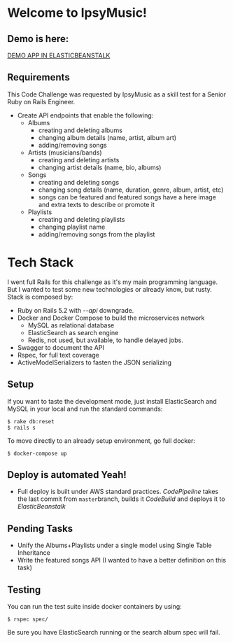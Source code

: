 # Welcome to IpsyMusic!

## Demo is here:

[DEMO APP IN ELASTICBEANSTALK](http://ipsymusic-prod.us-east-1.elasticbeanstalk.com/api_docs/single_swagger_doc)

## Requirements

This Code Challenge was requested by IpsyMusic as a skill test for a Senior Ruby on Rails Engineer.

-   Create API endpoints that enable the following:
    -   Albums
        -   creating and deleting albums
        -   changing album details (name, artist, album art)
        -   adding/removing songs
    -   Artists (musicians/bands)
        -   creating and deleting artists
        -   changing artist details (name, bio, albums)
    -   Songs
        -   creating and deleting songs
        -   changing song details (name, duration, genre, album, artist, etc)
        -   songs can be featured and featured songs have a here image and extra texts to describe or promote it
    -   Playlists
        -   creating and deleting playlists
        -   changing playlist name
        -   adding/removing songs from the playlist

# Tech Stack

I went full Rails for this challenge as it's my main programming language. But I wanted to test some new technologies or already know, but rusty.
Stack is composed by:

- Ruby on Rails 5.2 with *--api* downgrade.
- Docker and Docker Compose to build the microservices network
	- MySQL as relational database
	- ElasticSearch as search engine
	- Redis, not used, but available, to handle delayed jobs.
- Swagger to document the API
- Rspec, for full text coverage
- ActiveModelSerializers to fasten the JSON serializing

## Setup

If you want to taste the development mode, just install ElasticSearch and MySQL in your local and run the standard commands:

    $ rake db:reset
    $ rails s
To move directly to an already setup environment, go full docker:

    $ docker-compose up

## Deploy is automated Yeah!

- Full deploy is built under AWS standard practices. *CodePipeline* takes the last commit from `master`branch, builds it *CodeBuild* and deploys it to *ElasticBeanstalk*

## Pending Tasks
- Unify the Albums+Playlists under a single model using Single Table Inheritance
- Write the featured songs API (I wanted to have a better definition on this task)

## Testing
You can run the test suite inside docker containers by using: 

    $ rspec spec/

Be sure you have ElasticSearch running or the search album spec will fail.
